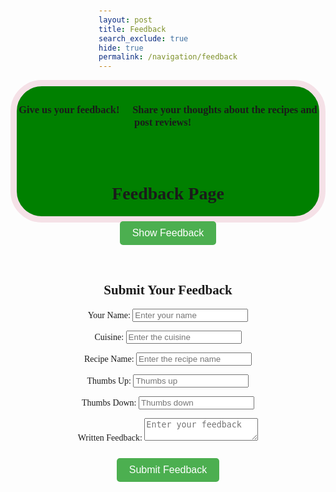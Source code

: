 ```yaml
---
layout: post
title: Feedback
search_exclude: true
hide: true
permalink: /navigation/feedback
---
```

<div style="text-align: center;" class="header">
<h3>Give us your feedback! 💬 Share your thoughts about the recipes and post reviews! 🍴</h3>

<br>

<style>
.header {
        border: 10px solid black;
        border-radius: 50px;
        border-color: #F5E1E7;
        background-color: green;
        text-align: center;
        padding: 5px 0 3px 0;
        height: 200px;
        font-family: 'Playfair Display', serif;
}
</style>

<br>

<html lang="en">
<head>
    <meta charset="UTF-8">
    <meta name="viewport" content="width=device-width, initial-scale=1.0">
    <title>Feedback Page</title>
    <style>
        body {
            font-family: Arial, sans-serif;
            display: flex;
            flex-direction: column;
            align-items: center;
            margin-top: 50px;
        }
        button {
            padding: 10px 20px;
            font-size: 16px;
            margin: 10px;
            background-color: #4CAF50;
            color: white;
            border: none;
            border-radius: 5px;
            cursor: pointer;
        }
        button:hover {
            background-color: #0056b3;
        }
        #feedback-container {
            display: flex;
            flex-direction: column;
            align-items: center;
            margin-top: 20px;
        }
        #feedback-data {
            display: none;
            border: 1px solid #ddd;
            border-radius: 5px;
            background: #f9f9f9;
            padding: 10px;
            text-align: center;
            max-width: 400px;
        }
    </style>
</head>
<body>
    <h1>Feedback Page</h1>
    <button onclick="fetchFeedbackData(event)">Show Feedback</button>
    
<div id="feedback-container"></div>

<div id="feedback-data">
        Click on feedback to view details.
</div>

<script>
    var pythonURI;
        if (location.hostname === "localhost") {
            pythonURI = "http://localhost:8887";
        } else if (location.hostname === "127.0.0.1") {
            pythonURI = "http://127.0.0.1:8887";
        } else {
            pythonURI = "https://takeabyte.stu.nighthawkcodingsociety.com";
        }

        async function fetchFeedbackData(event) {
          ;
            
            try {
                const apiUrl = (pythonURI + '/api/feedback/getAll')
                const response = await fetch(apiUrl, {
                    method: 'GET', 
                    headers: {
                        'Authorization': `Bearer ${localStorage.getItem('jwt')}`
                    }
                });

                if (response.ok) {
                    const data = await response.json();
                    const container = document.getElementById('feedback-container');
                    container.innerHTML = '';

                    // Create feedback buttons dynamically
                    data.forEach((feedback) => {
                        const button = document.createElement('button');
                        button.textContent = `${feedback.recipe}: ${feedback.written_feedback.substring(0, 30)}...`;
                        button.onclick = () => displayFeedbackDetails(feedback);
                        container.appendChild(button);
                    });
                } else {
                    alert('Failed to load feedback');
                }
            } catch (error) {
                alert(`Error: ${error.message}`);
            }
        }

        function displayFeedbackDetails(feedback) {
            const feedbackDataDiv = document.getElementById('feedback-data');
            feedbackDataDiv.style.display = 'block';
            feedbackDataDiv.innerHTML = `
                <h3>${feedback.recipe}</h3>
                <p><strong>Feedback:</strong> ${feedback.written_feedback}</p>
                <p><strong>Name:</strong> ${feedback.name}</p>
                <p><strong>Cuisine:</strong> ${feedback.cuisine}</p>
                <p><strong>Thumbs Up:</strong> ${feedback.thumbs_up}</p>
                <p><strong>Thumbs Down:</strong> ${feedback.thumbs_down}</p>
                <button onclick="deleteFeedback('${feedback.name}')">Delete Feedback</button>
                <button onclick="editFeedback('${feedback.name}', '${feedback.written_feedback}')">Edit Feedback</button>
            `;
        }

        async function deleteFeedback(feedbackId) {
            try {
                const response = await fetch(pythonURI + '/api/feedback/delete', {
                    method: 'DELETE',
                    headers: {
                        'Content-Type': 'application/json',
                        'Authorization': `Bearer ${localStorage.getItem('jwt')}`
                    },
                    body: JSON.stringify({ name: feedbackId })  // Changed to send name instead of id
                });

                if (response.ok) {
                    alert('Feedback deleted successfully!');
                    fetchFeedbackData();
                } else {
                    const errorMessage = await response.text();
                    alert(`Error deleting feedback: ${errorMessage}`);
                }
            } catch (error) {
                alert(`Error: ${error.message}`);
            }
        }

        async function editFeedback(feedbackId, oldContent) {
            const newContent = prompt('Edit your feedback:', oldContent);
            if (newContent) {
                try {
                    const response = await fetch(pythonURI + '/api/feedback/update', {
                        method: 'PUT',
                        headers: {
                            'Content-Type': 'application/json',
                            'Authorization': `Bearer ${localStorage.getItem('jwt')}`
                        },
                        body: JSON.stringify({ 
                            name: feedbackId,  // Changed to send name instead of id
                            written_feedback: newContent 
                        })
                    });

                    if (response.ok) {
                        alert('Feedback updated successfully!');
                        fetchFeedbackData();
                    } else {
                        alert('Error updating feedback');
                    }
                } catch (error) {
                    alert(`Error: ${error.message}`);
                }
            }
        }
</script>

 <!-- Form to Add New Feedback -->
<form id="add-feedback-form">
        <h2>Submit Your Feedback</h2>
        <label for="name">Your Name:</label>
        <input type="text" id="name" name="name" placeholder="Enter your name" required>

<label for="cuisine">Cuisine:</label>
        <input type="text" id="cuisine" name="cuisine" placeholder="Enter the cuisine" required>

<label for="recipe">Recipe Name:</label>
        <input type="text" id="recipe" name="recipe" placeholder="Enter the recipe name" required>

<label for="thumbs_up">Thumbs Up:</label>
        <input type="number" id="thumbs_up" name="thumbs_up" placeholder="Thumbs up" required>

<label for="thumbs_down">Thumbs Down:</label>
        <input type="number" id="thumbs_down" name="thumbs_down" placeholder="Thumbs down" required>

<label for="written_feedback">Written Feedback:</label>
        <textarea id="written_feedback" name="written_feedback" placeholder="Enter your feedback" required></textarea>

<button type="button" onclick="addFeedback()">Submit Feedback</button>
    </form>

<script>
    async function addFeedback() {
        const form = document.getElementById('add-feedback-form');
        const name = form.name.value.trim();
        const cuisine = form.cuisine.value.trim();
        const recipe = form.recipe.value.trim();
        const thumbs_up = parseInt(form.thumbs_up.value.trim());  // Convert to number
        const thumbs_down = parseInt(form.thumbs_down.value.trim());  // Convert to number
        const written_feedback = form.written_feedback.value.trim();

        if (!name || !cuisine || !recipe || isNaN(thumbs_up) || isNaN(thumbs_down) || !written_feedback) {
            alert('Please fill all fields correctly');
            return;
        }

        try {
            const apiUrl = pythonURI + '/api/feedback/addFeedback';
            const response = await fetch(apiUrl, {
                method: 'POST',
                headers: {
                    'Content-Type': 'application/json',
                    'Authorization': `Bearer ${localStorage.getItem('jwt')}`
                },
                body: JSON.stringify({
                    name: name,
                    cuisine: cuisine,
                    recipe: recipe,
                    thumbs_up: thumbs_up,
                    thumbs_down: thumbs_down,
                    written_feedback: written_feedback
                })
            });

            if (response.ok) {
                alert('Feedback submitted successfully!');
                form.reset();
                fetchFeedbackData(); // Refresh feedback list
            } else {
                const errorData = await response.text();
                alert(`Failed to submit feedback: ${errorData}`);
            }
        } catch (error) {
            alert(`Error: ${error.message}`);
        }
    }

    // Ensure function is available globally
    window.addEventListener("load", function() {
        window.addFeedback = addFeedback;
    });
</script>
</body>
</html>